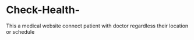 # Check-Health-
This a medical website connect patient with doctor regardless their location or schedule
